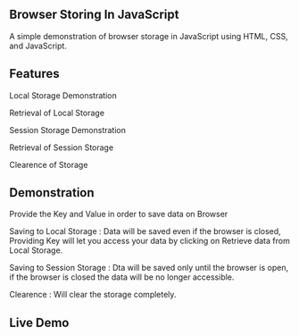 ## Browser Storing In JavaScript

A simple demonstration of browser storage in JavaScript using HTML, CSS, and JavaScript.

## Features

Local Storage Demonstration

Retrieval of Local Storage

Session Storage Demonstration

Retrieval of Session Storage

Clearence of Storage

## Demonstration

Provide the Key and Value in order to save data on Browser

Saving to Local Storage :
Data will be saved even if the browser is closed, Providing Key will let you access your data by clicking on Retrieve data from Local Storage.

Saving to Session Storage :
Dta will be saved only until the browser is open, if the browser is closed the data will be no longer accessible.

Clearence :
Will clear the storage completely.

## Live Demo

